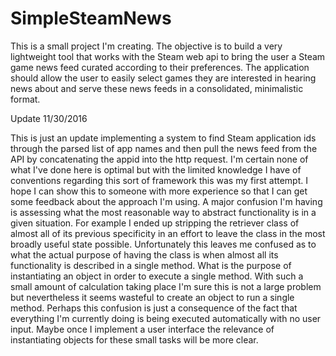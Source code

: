 # SimpleSteamNews
This is a small project I'm creating. The objective is to build a very lightweight tool that works with the Steam web api to bring the user a Steam game news feed curated according to their preferences. The application should allow the user to easily select games they are interested in hearing news about and serve these news feeds in a consolidated, minimalistic format.

Update 11/30/2016

This is just an update implementing a system to find Steam application ids through the parsed list of app names and then pull the news feed from the API by concatenating the appid into the http request. I'm certain none of what I've done here is optimal but with the limited knowledge I have of conventions regarding this sort of framework this was my first attempt. I hope I can show this to someone with more experience so that I can get some feedback about the approach I'm using. A major confusion I'm having is assessing what the most reasonable way to abstract functionality is in a given situation. For example I ended up stripping the retriever class of almost all of its previous specificity in an effort to leave the class in the most broadly useful state possible. Unfortunately this leaves me confused as to what the actual purpose of having the class is when almost all its functionality is described in a single method. What is the purpose of instantiating an object in order to execute a single method. With such a small amount of calculation taking place I'm sure this is not a large problem but nevertheless it seems wasteful to create an object to run a single method. Perhaps this confusion is just a consequence of the fact that everything I'm currently doing is being executed automatically with no user input. Maybe once I implement a user interface the relevance of instantiating objects for these small tasks will be more clear.
